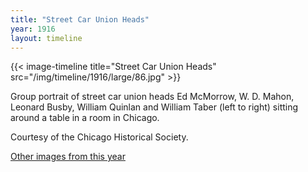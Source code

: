 ```yaml
---
title: "Street Car Union Heads"
year: 1916
layout: timeline
---
```


{{< image-timeline title="Street Car Union Heads" src="/img/timeline/1916/large/86.jpg" >}}


Group portrait of street car union heads Ed McMorrow, W. D. Mahon, Leonard Busby, William Quinlan and William Taber (left to right) sitting around a table in a room in Chicago. 

Courtesy of the Chicago Historical Society.  

[Other images from this year](/historical/timeline/1916)